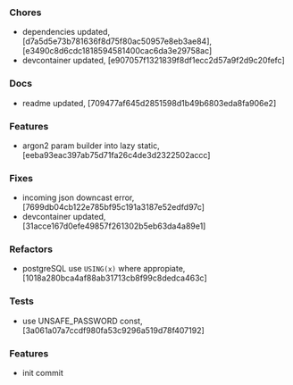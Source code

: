 ### Chores
+ dependencies updated, [d7a5d5e73b781636f8d75f80ac50957e8eb3ae84], [e3490c8d6cdc1818594581400cac6da3e29758ac]
+ devcontainer updated, [e907057f1321839f8df1ecc2d57a9f2d9c20fefc]

### Docs
+ readme updated, [709477af645d2851598d1b49b6803eda8fa906e2]

### Features
+ argon2 param builder into lazy static, [eeba93eac397ab75d71fa26c4de3d2322502accc]

### Fixes
+ incoming json downcast error, [7699db04cb122e785bf95c191a3187e52edfd97c]
+ devcontainer updated, [31acce167d0efe49857f261302b5eb63da4a89e1]

### Refactors
+ postgreSQL use `USING(x)` where appropiate, [1018a280bca4af88ab31713cb8f99c8dedca463c]

### Tests
+ use UNSAFE_PASSWORD const, [3a061a07a7ccdf980fa53c9296a519d78f407192]



### Features
+ init commit